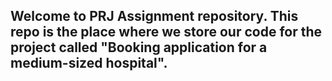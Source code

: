 ## Welcome to PRJ Assignment repository. This repo is the place where we store our code for the project called "Booking application for a medium-sized hospital".

